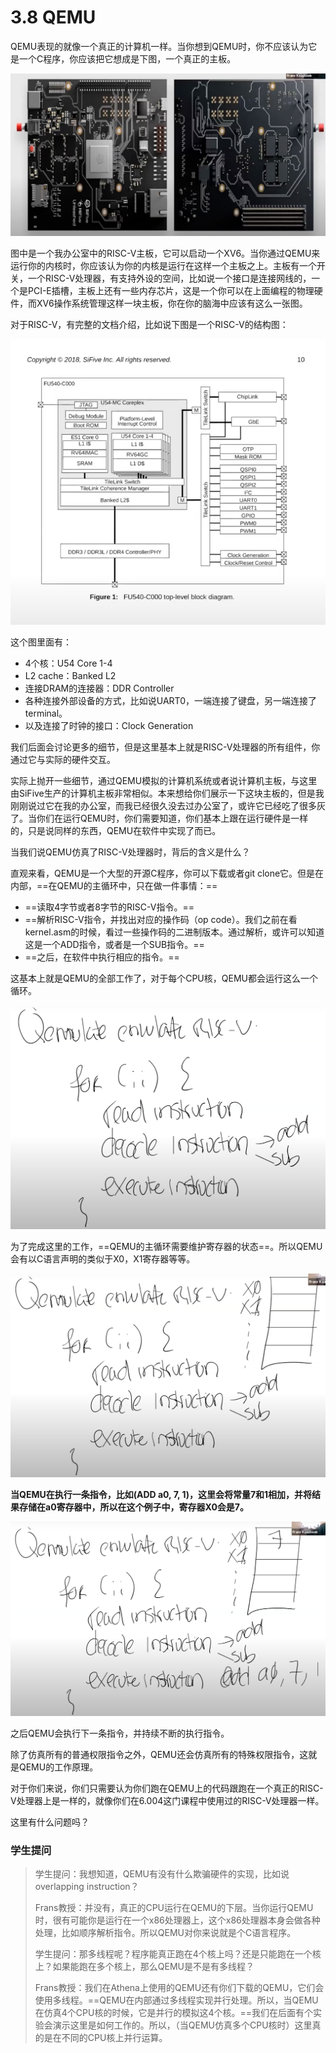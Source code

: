 # 3.8 QEMU

QEMU表现的就像一个真正的计算机一样。当你想到QEMU时，你不应该认为它是一个C程序，你应该把它想成是下图，一个真正的主板。

![](<../.gitbook/assets/image (202).png>)

图中是一个我办公室中的RISC-V主板，它可以启动一个XV6。当你通过QEMU来运行你的内核时，你应该认为你的内核是运行在这样一个主板之上。主板有一个开关，一个RISC-V处理器，有支持外设的空间，比如说一个接口是连接网线的，一个是PCI-E插槽，主板上还有一些内存芯片，这是一个你可以在上面编程的物理硬件，而XV6操作系统管理这样一块主板，你在你的脑海中应该有这么一张图。

对于RISC-V，有完整的文档介绍，比如说下图是一个RISC-V的结构图：

![](<../.gitbook/assets/image (201).png>)

这个图里面有：

* 4个核：U54 Core 1-4
* L2 cache：Banked L2
* 连接DRAM的连接器：DDR Controller
* 各种连接外部设备的方式，比如说UART0，一端连接了键盘，另一端连接了terminal。
* 以及连接了时钟的接口：Clock Generation

我们后面会讨论更多的细节，但是这里基本上就是RISC-V处理器的所有组件，你通过它与实际的硬件交互。

实际上抛开一些细节，通过QEMU模拟的计算机系统或者说计算机主板，与这里由SiFive生产的计算机主板非常相似。本来想给你们展示一下这块主板的，但是我刚刚说过它在我的办公室，而我已经很久没去过办公室了，或许它已经吃了很多灰了。当你们在运行QEMU时，你们需要知道，你们基本上跟在运行硬件是一样的，只是说同样的东西，QEMU在软件中实现了而已。

当我们说QEMU仿真了RISC-V处理器时，背后的含义是什么？

直观来看，QEMU是一个大型的开源C程序，你可以下载或者git clone它。但是在内部，==在QEMU的主循环中，只在做一件事情：==

* ==读取4字节或者8字节的RISC-V指令。==
* ==解析RISC-V指令，并找出对应的操作码（op code）。我们之前在看kernel.asm的时候，看过一些操作码的二进制版本。通过解析，或许可以知道这是一个ADD指令，或者是一个SUB指令。==
* ==之后，在软件中执行相应的指令。==

这基本上就是QEMU的全部工作了，对于每个CPU核，QEMU都会运行这么一个循环。

![](<../.gitbook/assets/image (189).png>)

为了完成这里的工作，==QEMU的主循环需要维护寄存器的状态==。所以QEMU会有以C语言声明的类似于X0，X1寄存器等等。

![](<../.gitbook/assets/image (245).png>)

**当QEMU在执行一条指令，比如(ADD a0, 7, 1)，这里会将常量7和1相加，并将结果存储在a0寄存器中，所以在这个例子中，寄存器X0会是7。**

![](<../.gitbook/assets/image (286).png>)

之后QEMU会执行下一条指令，并持续不断的执行指令。

除了仿真所有的普通权限指令之外，QEMU还会仿真所有的特殊权限指令，这就是QEMU的工作原理。

对于你们来说，你们只需要认为你们跑在QEMU上的代码跟跑在一个真正的RISC-V处理器上是一样的，就像你们在6.004这门课程中使用过的RISC-V处理器一样。

这里有什么问题吗？

### 学生提问

> 学生提问：我想知道，QEMU有没有什么欺骗硬件的实现，比如说overlapping instruction？
>
> Frans教授：并没有，真正的CPU运行在QEMU的下层。当你运行QEMU时，很有可能你是运行在一个x86处理器上，这个x86处理器本身会做各种处理，比如顺序解析指令。所以QEMU对你来说就是个C语言程序。
>
> 学生提问：那多线程呢？程序能真正跑在4个核上吗？还是只能跑在一个核上？如果能跑在多个核上，那么QEMU是不是有多线程？
>
> Frans教授：我们在Athena上使用的QEMU还有你们下载的QEMU，它们会使用多线程。==QEMU在内部通过多线程实现并行处理。所以，当QEMU在仿真4个CPU核的时候，它是并行的模拟这4个核。==我们在后面有个实验会演示这里是如何工作的。所以，（当QEMU仿真多个CPU核时）这里真的是在不同的CPU核上并行运算。
